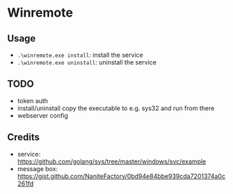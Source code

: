 # Winremote

## Usage
- `.\winremote.exe install`: install the service
- `.\winremote.exe uninstall`: uninstall the service

## TODO
- token auth
- install/uninstall copy the executable to e.g. sys32 and run from there
- webserver config

## Credits
- service: https://github.com/golang/sys/tree/master/windows/svc/example
- message box: https://gist.github.com/NaniteFactory/0bd94e84bbe939cda7201374a0c261fd